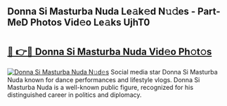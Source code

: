 ## Donna Si Masturba Nuda Le𝚊k𝚎d N𝚞𝚍es - Part-MeD Photos Vid𝚎o Le𝚊ks UjhT0

# <h2><a href="http://fbfyp1.evod.top/?m=Donna+Si+Masturba+Nuda">🔗 👉🔴 Donna Si Masturba Nuda Vid𝚎o Ph𝚘t𝚘s</a></h2>

[![Donna Si Masturba Nuda N𝚞d𝚎s](https://i.imgur.com/8V9OHl7.gif)](http://fbfyp1.evod.top/?m=Donna+Si+Masturba+Nuda)
Social media star Donna Si Masturba Nuda known for dance performances and lifestyle vlogs. Donna Si Masturba Nuda is a well-known public figure, recognized for his distinguished career in politics and diplomacy. 
